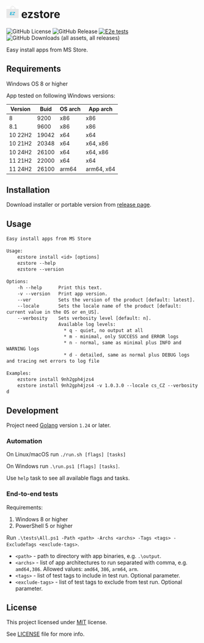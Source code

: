 # ![icon](/icons/icon16.png) ezstore
![GitHub License](https://img.shields.io/github/license/blbrdv/ezstore)
![GitHub Release](https://img.shields.io/github/v/release/blbrdv/ezstore)
[![E2e tests](https://github.com/blbrdv/ezstore/actions/workflows/e2e-tests.yaml/badge.svg)](https://github.com/blbrdv/ezstore/actions/workflows/e2e-tests.yaml)
![GitHub Downloads (all assets, all releases)](https://img.shields.io/github/downloads/blbrdv/ezstore/total)

Easy install apps from MS Store.

## Requirements

Windows OS 8 or higher

App tested on following Windows versions:

| Version | Buid  | OS arch | App arch   |
|---------|-------|---------|------------|
| 8       | 9200  | x86     | x86        |
| 8.1     | 9600  | x86     | x86        |
| 10 22H2 | 19042 | x64     | x64        |
| 10 21H2 | 20348 | x64     | x64, x86   |
| 10 24H2 | 26100 | x64     | x64, x86   |
| 11 21H2 | 22000 | x64     | x64        |
| 11 24H2 | 26100 | arm64   | arm64, x64 |

## Installation

Download installer or portable version from
[release page](https://github.com/blbrdv/ezstore/releases).

## Usage

```
Easy install apps from MS Store

Usage:
    ezstore install <id> [options]
    ezstore --help
    ezstore --version

Options:
    -h --help      Print this text.
    -v --version   Print app version.
    --ver          Sets the version of the product [default: latest].
    --locale       Sets the locale name of the product [default: current value in the OS or en_US].
    --verbosity    Sets verbosity level [default: n].
                   Available log levels:
                     * q - quiet, no output at all
                     * m - minimal, only SUCCESS and ERROR logs
                     * n - normal, same as minimal plus INFO and WARNING logs
                     * d - detailed, same as normal plus DEBUG logs and tracing net errors to log file

Examples:
    ezstore install 9nh2gph4jzs4
    ezstore install 9nh2gph4jzs4 -v 1.0.3.0 --locale cs_CZ --verbosity d
```

## Development

Project need [Golang](https://go.dev/dl/) version `1.24` or later.

### Automation

On Linux/macOS run `./run.sh [flags] [tasks]`

On Windows run `.\run.ps1 [flags] [tasks]`.

Use `help` task to see all available flags and tasks.

### End-to-end tests

Requirements:
1. Windows 8 or higher
2. PowerShell 5 or higher

Run `.\tests\All.ps1 -Path <path> -Archs <archs> -Tags <tags> -ExcludeTags <exclude-tags>`.

 - `<path>` - path to directory with app binaries, e.g. `.\output`.
 - `<archs>` - list of app architectures to run separated with comma, e.g. `amd64,386`.
Allowed values: `amd64`, `386`, `arm64`, `arm`.
 - `<tags>` - list of test tags to include in test run. Optional parameter.
 - `<exclude-tags>` - list of test tags to exclude from test run. Optional parameter.

## License

This project licensed under [MIT](https://opensource.org/license/mit/) license.

See [LICENSE](LICENSE) file for more info.
